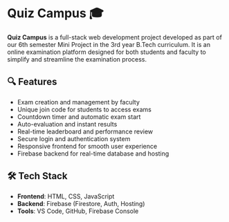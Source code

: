 # Quiz Campus 🎓

**Quiz Campus** is a full-stack web development project developed as part of our 6th semester Mini Project in the 3rd year B.Tech curriculum. It is an online examination platform designed for both students and faculty to simplify and streamline the examination process.

## 🔍 Features

- Exam creation and management by faculty
- Unique join code for students to access exams
- Countdown timer and automatic exam start
- Auto-evaluation and instant results
- Real-time leaderboard and performance review
- Secure login and authentication system
- Responsive frontend for smooth user experience
- Firebase backend for real-time database and hosting

## 🛠️ Tech Stack

- **Frontend**: HTML, CSS, JavaScript
- **Backend**: Firebase (Firestore, Auth, Hosting)
- **Tools**: VS Code, GitHub, Firebase Console
